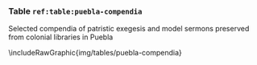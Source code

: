 ### Table `ref:table:puebla-compendia`

Selected compendia of patristic exegesis and model sermons preserved from
colonial libraries in Puebla

\includeRawGraphic{img/tables/puebla-compendia}

